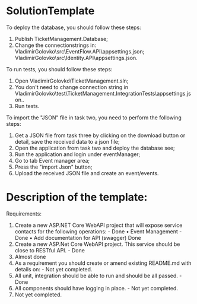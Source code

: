 # SolutionTemplate

To deploy the database, you should follow these steps:
1. Publish TicketManagement.Database;
2. Change the connectionstrings in:
	VladimirGolovko\src\EventFlow.API\appsettings.json; 
	VladimirGolovko\src\Identity.API\appsettings.json.

To run tests, you should follow these steps:
1. Open VladimirGolovko\TicketManagement.sln;
2. You don't need to change connection string in VladimirGolovko\test\TicketManagement.IntegrationTests\appsettings.json..
2. Run tests.

To import the "JSON" file in task two, you need to perform the following steps:
1. Get a JSON file from task three by clicking on the download button or detail, save the received data to a json file;
2. Open the application from task two and deploy the database see;
3. Run the application and login under eventManager;
4. Go to tab Event manager area;
5. Press the "import Json" button;
6. Upload the received JSON file and create an event/events. 


# Description of the template:
Requirements:
1. Create a new ASP.NET Core WebAPI project that will expose service contacts for the following operations: - Done
• Event Management - Done
• Add documentation for API (swagger) Done
2. Create a new ASP.Net Core WebAPI project. This service should be close to RESTful API. - Done
3. Almost done
4. As a requirement you should create or amend existing README.md with details on: -  Not yet completed.
5. All unit, integration should be able to run and should be all passed. - Done
6. All components should have logging in place. - Not yet completed.
7. Not yet completed.